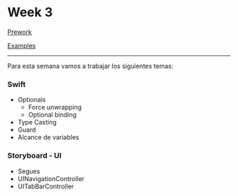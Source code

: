 # Week 3

[Prework](https://github.com/ECC-Laboratoria/AllAroundTheWorld/tree/master/Week3/Prework)

[Examples](https://github.com/ECC-Laboratoria/AllAroundTheWorld/tree/master/Week3/ExamplesInClass)

----

Para esta semana vamos a trabajar los siguientes temas: 

### Swift

+ Optionals 
  + Force unwrapping 
  + Optional binding 
+ Type Casting 
+ Guard 
+ Alcance de variables 

### Storyboard - UI

+ Segues 
+ UINavigationController
+ UITabBarController



